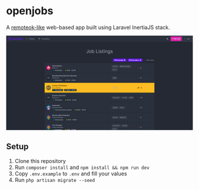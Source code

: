 # openjobs

A [remoteok-like](https://remoteok.com/) web-based app built using Laravel InertiaJS stack.

![ScreenShot](/screenshots/index.png)

## Setup

1. Clone this repository
2. Run `composer install` and `npm install && npm run dev`
3. Copy `.env.example` to `.env` and fill your values
4. Run `php artisan migrate --seed`
